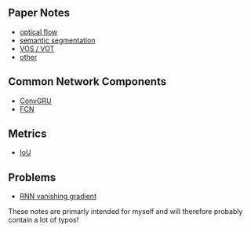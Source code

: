 ## **Paper Notes**

- [optical flow](https://github.com/CuijingChen/Paper_Notes/tree/master/Paper%20Notes/optical%20flow)
- [semantic segmentation](https://github.com/CuijingChen/Paper_Notes/tree/master/Paper%20Notes/semantic%20segmentation)
- [VOS / VOT](https://github.com/CuijingChen/Paper_Notes/tree/master/Paper%20Notes/VOS%26VOT)
- [other]() 



## **Common Network Components**

- [ConvGRU](https://github.com/CuijingChen/Notes/tree/master/Network%20Component/ConvGRU)
- [FCN](https://github.com/CuijingChen/Notes/tree/master/Network%20Component/FCN)



## **Metrics**

- [IoU](https://github.com/CuijingChen/Notes/tree/master/Metrics/IoU)



## **Problems**

- [RNN vanishing gradient](https://github.com/hassony2/inria/wiki/detection-papers)





These notes are primarly intended for myself and will therefore probably contain a lot of typos!


